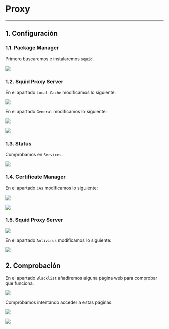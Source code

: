
# Proxy

---

## 1. Configuración

### 1.1. Package Manager

Primero buscaremos e instalaremos `squid`.

![](./images/1-proxy-squid.png)

### 1.2. Squid Proxy Server

En el apartado `Local Cache` modificamos lo siguiente:

![](./images/2-squid-hard-disk.png)

En el apartado `General` modificamos lo siguiente:

![](./images/3-squid-general.png)

![](./images/4-logging.png)

### 1.3. Status

Comprobamos en `Services`.

![](./images/5-status-services.png)

### 1.4. Certificate Manager

En el apartado `CAs` modificamos lo siguiente:

![](./images/6-create-ca.png)

![](./images/7-comp-cert.png)

### 1.5. Squid Proxy Server

![](./images/8-ssl-man.png)

En el apartado `Antivirus` modificamos lo siguiente:

![](./images/9-antivirus.png)

## 2. Comprobación

En el apartado `Blacklist` añadiremos alguna página web para comprobar que funciona.

![](./images/10-backlist.png)

Comprobamos intentando acceder a estas páginas.

![](./images/11-marca-block.png)

![](./images/12-https.png)
